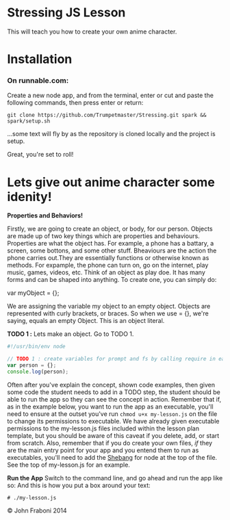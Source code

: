 Stressing JS Lesson
=======================
This will teach you how to create your own anime character.  

# Installation

### On runnable.com:
Create a new node app, and from the terminal, enter or cut and paste the following commands, then press enter or return:
    
    git clone https://github.com/Trumpetmaster/Stressing.git spark && spark/setup.sh
    
...some text will fly by as the repository is cloned locally and the project is setup.

Great, you're set to roll!

 
# Lets give out anime character some idenity!

**Properties and Behaviors!**

Firstly, we are going to create an object, or body, for our person. Objects are made up of two key things which 
are properties and behaviours. Properties are what the object has. For example, a phone has a battary, a screen,
some bottons, and some other stuff. Bheaviours are the action the phone carries out.They are essentially 
functions or otherwise known as methods. For expample, the phone can turn on, go on the internet, play music,
games, videos, etc. Think of an object as play doe. It has many forms and can be shaped into anything. 
To create one, you can simply do:

var myObject = {};

We are assigning the variable my object to an empty object. Objects are represented with curly brackets, or 
braces. So when we use = {}, we're saying, equals an empty Object. This is an object literal. 


**TODO 1 :** Lets make an object. Go to TODO 1.


```javascript
#!/usr/bin/env node

// TODO 1 : create variables for prompt and fs by calling require in each respective module:
var person = {};
console.log(person);

```

Often after you've explain the concept, shown code examples, then given some code the student needs to 
add in a TODO step, the student should be able to run the app so they can see the concept in action.
Remember that if, as in the example below, you want to run the app as an executable,
you'll need to ensure at the outset you've run `chmod u+x my-lesson.js` on the file to change 
its permissions to executable. We have already given executable permissions to the my-lesson.js files
included within the lesson plan template, but you should be aware of this caveat if you delete, add, 
or start from scratch.  Also, remember that if you do create your own files, _if_ they are the main 
entry point for your app and you entend them to run as executables,
you'll need to add the
<a href="https://github.com/jfraboni/simple-node-app/wiki/Shebang" target="_blank">Shebang</a> 
for node at the top of the file.  See the top of my-lesson.js for an example.

**Run the App** Switch to the command line, and go ahead and run the app like so:
And this is how you put a box around your text:

    # ./my-lesson.js


&copy; John Fraboni 2014